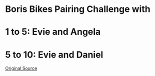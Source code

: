 # Boris Bikes Pairing Challenge with
# 1 to 5: Evie and Angela
# 5 to 10: Evie and Daniel
[Original Source](https://github.com/Whatapalaver/course/tree/master/boris_bikes)
